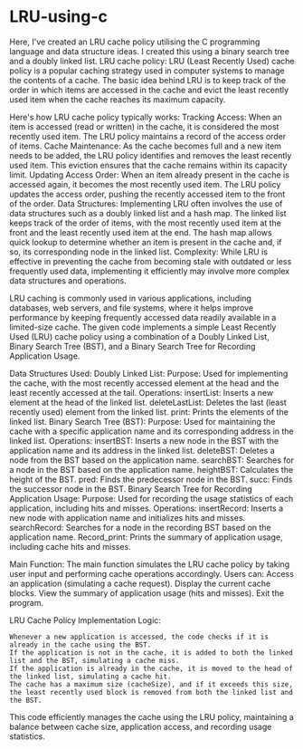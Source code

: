 # LRU-using-c
Here, I've created an LRU cache policy utilising the C programming language and data structure ideas. I created this using a binary search tree and a doubly linked list.
LRU cache policy:
LRU (Least Recently Used) cache policy is a popular caching strategy used in computer systems to manage the contents of a cache. The basic idea behind LRU is to keep track of the order in which items are accessed in the cache and evict the least recently used item when the cache reaches its maximum capacity.

Here's how LRU cache policy typically works:
    Tracking Access:
        When an item is accessed (read or written) in the cache, it is considered the most recently used item.
        The LRU policy maintains a record of the access order of items.
    Cache Maintenance:
        As the cache becomes full and a new item needs to be added, the LRU policy identifies and removes the least recently used item.
        This eviction ensures that the cache remains within its capacity limit.
    Updating Access Order:
        When an item already present in the cache is accessed again, it becomes the most recently used item.
        The LRU policy updates the access order, pushing the recently accessed item to the front of the order.
    Data Structures:
        Implementing LRU often involves the use of data structures such as a doubly linked list and a hash map.
        The linked list keeps track of the order of items, with the most recently used item at the front and the least recently used item at the end.
        The hash map allows quick lookup to determine whether an item is present in the cache and, if so, its corresponding node in the linked list.
    Complexity:
        While LRU is effective in preventing the cache from becoming stale with outdated or less frequently used data, implementing it efficiently may involve more complex data structures and operations.

LRU caching is commonly used in various applications, including databases, web servers, and file systems, where it helps improve performance by keeping frequently accessed data readily available in a limited-size cache.
The given code implements a simple Least Recently Used (LRU) cache policy using a combination of a Doubly Linked List, Binary Search Tree (BST), and a Binary Search Tree for Recording Application Usage.

Data Structures Used:
Doubly Linked List:
        Purpose: Used for implementing the cache, with the most recently accessed element at the head and the least recently accessed at the tail.
        Operations:
            insertList: Inserts a new element at the head of the linked list.
            deleteLastList: Deletes the last (least recently used) element from the linked list.
            print: Prints the elements of the linked list.
Binary Search Tree (BST):
        Purpose: Used for maintaining the cache with a specific application name and its corresponding address in the linked list.
        Operations:
            insertBST: Inserts a new node in the BST with the application name and its address in the linked list.
            deleteBST: Deletes a node from the BST based on the application name.
            searchBST: Searches for a node in the BST based on the application name.
            heightBST: Calculates the height of the BST.
            pred: Finds the predecessor node in the BST.
            succ: Finds the successor node in the BST.
    Binary Search Tree for Recording Application Usage:
        Purpose: Used for recording the usage statistics of each application, including hits and misses.
        Operations:
            insertRecord: Inserts a new node with application name and initializes hits and misses.
            searchRecord: Searches for a node in the recording BST based on the application name.
            Record_print: Prints the summary of application usage, including cache hits and misses.

Main Function:
 The main function simulates the LRU cache policy by taking user input and performing cache operations accordingly.
    Users can:
        Access an application (simulating a cache request).
        Display the current cache blocks.
        View the summary of application usage (hits and misses).
        Exit the program.

LRU Cache Policy Implementation Logic:

    Whenever a new application is accessed, the code checks if it is already in the cache using the BST.
    If the application is not in the cache, it is added to both the linked list and the BST, simulating a cache miss.
    If the application is already in the cache, it is moved to the head of the linked list, simulating a cache hit.
    The cache has a maximum size (cacheSize), and if it exceeds this size, the least recently used block is removed from both the linked list and the BST.

This code efficiently manages the cache using the LRU policy, maintaining a balance between cache size, application access, and recording usage statistics.
